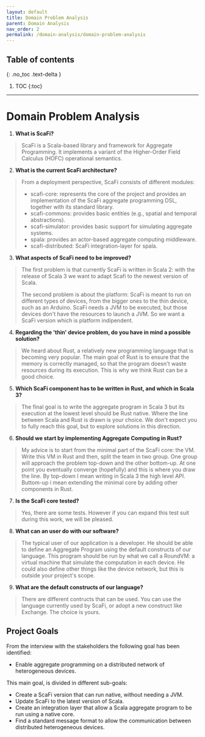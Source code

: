 ```yaml
---
layout: default
title: Domain Problem Analysis
parent: Domain Analysis
nav_order: 2
permalink: /domain-analysis/domain-problem-analysis
---
```

## Table of contents
{: .no_toc .text-delta }
1. TOC
   {:toc}
---

# Domain Problem Analysis

1. **What is ScaFi?**

> ScaFi is a Scala-based library and framework for Aggregate Programming. 
> It implements a variant of the Higher-Order Field Calculus (HOFC) operational semantics.

2. **What is the current ScaFi architecture?**

> From a deployment perspective, ScaFi consists of different modules:
> - scafi-core: represents the core of the project and provides an implementation of the ScaFi aggregate programming DSL, together with its standard library.
> - scafi-commons: provides basic entities (e.g., spatial and temporal abstractions).
> - scafi-simulator: provides basic support for simulating aggregate systems.
> - spala: provides an actor-based aggregate computing middleware.
> - scafi-distributed: ScaFi integration-layer for spala.

3. **What aspects of ScaFi need to be improved?**
> The first problem is that currently ScaFi is written in Scala 2: with the release of Scala 3 we want to adapt Scafi to the newest version of Scala.
>
> The second problem is about the platform: ScaFi is meant to run on different types of devices, from the bigger ones to the thin device, such as an Arduino. ScaFi needs a JVM to be executed, but those devices don't have the resources to launch a JVM. So we want a ScaFi version which is platform indipendent.

4. **Regarding the 'thin' device problem, do you have in mind a possible solution?**
> We heard about Rust, a relatively new programming language that is becoming very popular. The main goal of Rust is to ensure that the memory is correctly managed, so that the program doesn't waste resources during its execution. 
> This is why we think Rust can be a good choice.

5. **Which ScaFi component has to be written in Rust, and which in Scala 3?**
> The final goal is to write the aggregate program in Scala 3 but its execution at the lowest level should be Rust native. Where the line between Scala and Rust is drawn is your choice.
> We don't expect you to fully reach this goal, but to explore solutions in this direction.

6. **Should we start by implementing Aggregate Computing in Rust?**
> My advice is to start from the minimal part of the ScaFi core: the VM. Write this VM in Rust and then, split the team in two group. One group will approach the problem top-down and the other bottom-up. At one point you eventually converge (hopefully) and this is where you draw the line.
> By top-down I mean writing in Scala 3 the high level API.
> Buttom-up i mean extending the minimal core by adding other components in Rust.

7. **Is the ScaFi core tested?**
> Yes, there are some tests. However if you can expand this test suit during this work, we will be pleased.

8. **What can an user do with our software?**
> The typical user of our application is a developer. He should be able to define an Aggregate Program using the default constructs of our language. This program should be run by what we call a RoundVM: a virtual machine that simulate the computation in each device.
> He could also define other things like the device network, but this is outside your project's scope.

9. **What are the default constructs of our language?**
> There are different contructs that can be used.
> You can use the language currently used by ScaFi, or adopt a new construct like Exchange.
> The choice is yours.

## Project Goals
From the interview with the stakeholders the following goal has been identified:
- Enable aggregate programming on a distributed network of heterogeneous devices.

This main goal, is divided in different sub-goals:
- Create a ScaFi version that can run native, without needing a JVM.
- Update ScaFi to the latest version of Scala.
- Create an integration layer that allow a Scala aggregate program to be run using a native core.
- Find a standard message format to allow the communication between distributed heterogeneous devices.